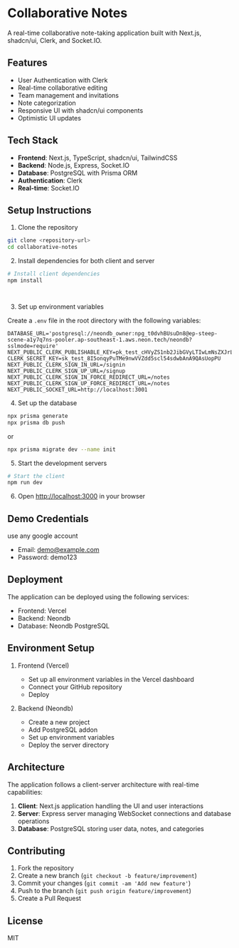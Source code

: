 # Collaborative Notes

A real-time collaborative note-taking application built with Next.js, shadcn/ui, Clerk, and Socket.IO.

## Features

- User Authentication with Clerk
- Real-time collaborative editing
- Team management and invitations
- Note categorization
- Responsive UI with shadcn/ui components
- Optimistic UI updates

## Tech Stack

- **Frontend**: Next.js, TypeScript, shadcn/ui, TailwindCSS
- **Backend**: Node.js, Express, Socket.IO
- **Database**: PostgreSQL with Prisma ORM
- **Authentication**: Clerk
- **Real-time**: Socket.IO

## Setup Instructions

1. Clone the repository

```bash
git clone <repository-url>
cd collaborative-notes
```

2. Install dependencies for both client and server

```bash
# Install client dependencies
npm install




```

3. Set up environment variables

Create a `.env` file in the root directory with the following variables:

```env
DATABASE_URL='postgresql://neondb_owner:npg_t0dvhBUsuDn8@ep-steep-scene-a1y7q7ns-pooler.ap-southeast-1.aws.neon.tech/neondb?sslmode=require'
NEXT_PUBLIC_CLERK_PUBLISHABLE_KEY=pk_test_cHVyZS1nb2JibGVyLTIwLmNsZXJrLmFjY291bnRzLmRldiQ
CLERK_SECRET_KEY=sk_test_8I5onqyPuTMe9nwVVZdd5scl54sdwbAnA9QAsUopPU
NEXT_PUBLIC_CLERK_SIGN_IN_URL=/signin
NEXT_PUBLIC_CLERK_SIGN_UP_URL=/signup
NEXT_PUBLIC_CLERK_SIGN_IN_FORCE_REDIRECT_URL=/notes
NEXT_PUBLIC_CLERK_SIGN_UP_FORCE_REDIRECT_URL=/notes
NEXT_PUBLIC_SOCKET_URL=http://localhost:3001
```

4. Set up the database

```bash
npx prisma generate
npx prisma db push
```

or 

```bash
npx prisma migrate dev --name init
```

5. Start the development servers

```bash
# Start the client
npm run dev
```

6. Open [http://localhost:3000](http://localhost:3000) in your browser

## Demo Credentials 

use any google account

- Email: demo@example.com
- Password: demo123

## Deployment

The application can be deployed using the following services:

- Frontend: Vercel
- Backend: Neondb
- Database: Neondb PostgreSQL

## Environment Setup

1. Frontend (Vercel)
   - Set up all environment variables in the Vercel dashboard
   - Connect your GitHub repository
   - Deploy

2. Backend (Neondb)
   - Create a new project
   - Add PostgreSQL addon
   - Set up environment variables
   - Deploy the server directory

## Architecture

The application follows a client-server architecture with real-time capabilities:

1. **Client**: Next.js application handling the UI and user interactions
2. **Server**: Express server managing WebSocket connections and database operations
3. **Database**: PostgreSQL storing user data, notes, and categories

## Contributing

1. Fork the repository
2. Create a new branch (`git checkout -b feature/improvement`)
3. Commit your changes (`git commit -am 'Add new feature'`)
4. Push to the branch (`git push origin feature/improvement`)
5. Create a Pull Request

## License

MIT